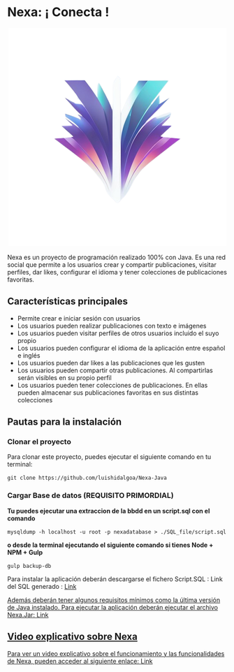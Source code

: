 # Nexa: ¡ Conecta !

<p align="center">
  <img src="https://github.com/luishidalgoa/Nexa-Java/blob/main/src/main/resources/Logo.png" alt="Logo">
</p>

Nexa es un proyecto de programación realizado 100% con Java. Es una red social que permite a los usuarios crear y compartir publicaciones, visitar perfiles, dar likes, configurar el idioma y tener colecciones de publicaciones favoritas.

## Características principales

- Permite crear e iniciar sesión con usuarios
- Los usuarios pueden realizar publicaciones con texto e imágenes
- Los usuarios pueden visitar perfiles de otros usuarios incluido el suyo propio
- Los usuarios pueden configurar el idioma de la aplicación entre español e inglés
- Los usuarios pueden dar likes a las publicaciones que les gusten
- Los usuarios pueden compartir otras publicaciones. Al compartirlas serán visibles en su propio perfil
- Los usuarios pueden tener colecciones de publicaciones. En ellas pueden almacenar sus publicaciones favoritas en sus distintas colecciones

## Pautas para la instalación
### Clonar el proyecto

Para clonar este proyecto, puedes ejecutar el siguiente comando en tu terminal:


```
git clone https://github.com/luishidalgoa/Nexa-Java
```

### Cargar Base de datos (REQUISITO PRIMORDIAL)

__Tu puedes ejecutar una extraccion de la bbdd en un script.sql con el comando__

```
mysqldump -h localhost -u root -p nexadatabase > ./SQL_file/script.sql
```
__o desde la terminal ejecutando el siguiente comando si tienes Node + NPM + Gulp__ 

```
gulp backup-db
```

Para instalar la aplicación deberán descargarse el fichero Script.SQL : Link del SQL generado : <a href="https://github.com/luishidalgoa/Nexa-Java/blob/main/SQL_file/script.sql">Link

Además deberán tener algunos requisitos mínimos como la última versión de Java instalado. Para ejecutar la aplicación deberán ejecutar el archivo Nexa.Jar: Link
## Video explicativo sobre Nexa

Para ver un video explicativo sobre el funcionamiento y las funcionalidades de Nexa, pueden acceder al siguiente enlace: [Link](https://youtu.be/R2uRt105Nk0)

